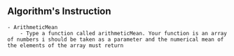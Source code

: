 ## Algorithm's Instruction

```
- ArithmeticMean
    - Type a function called arithmeticMean. Your function is an array of numbers i should be taken as a parameter and the numerical mean of the elements of the array must return
``` 